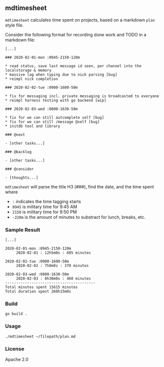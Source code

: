 ## mdtimesheet

`mdtimesheet` calculates time spent on projects, based on a markdown `plan` style file.

Consider the following format for recording done work and TODO in a markdown file:

```
[...]

### 2020-02-01-mon :0945-2150-120m

* read status, save last message id seen, per channel into the localstorage & memory
* massive lag when typing due to nick parsing [bug]
* reimpl nick completion

### 2020-02-02-tue :0900-1600-50m

* fix for messaging incl. private messaging is broadcasted to everyone
* reimpl harness testing with go backend [wip]

### 2020-02-03-wed :0800-1630-50m

* fix for we can still autcomplete self [bug]
* fix for we can still /message @self [bug]
* initdb tool and library

### @next 

- [other tasks...]

### @backlog

- [other tasks...]

### @consider

- [thoughts...]

```

`mdtimesheet` will parse the title H3 (###), find the date, and the time spent where

* `:` indicates the time tagging starts
* `0945` is military time for 9:45 AM
* `2150` is military time for 9:50 PM
* `-220m` is the amount of minutes to substract for lunch, breaks, etc.

### Sample Result

```
[...]

2020-02-01-mon :0945-2150-120m
	 2020-02-01 : 12h5m0s : 605 minutes

2020-02-02-tue :0900-1600-50m
	 2020-02-02 : 7h0m0s : 370 minutes

2020-02-03-wed :0800-1630-50m
	 2020-02-03 : 8h30m0s : 460 minutes
-----------------------------------------
Total minutes spent 15615 minutes
Total duration spent 260h15m0s
```

### Build

`go build .`

### Usage

`./mdtimesheet ~/filepath/plan.md`

### License

Apache 2.0
